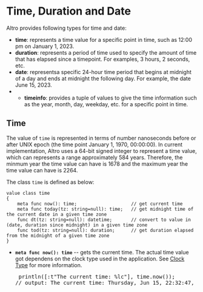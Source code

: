 # Time, Duration and Date

Altro provides following types for time and date:

* **time**: represents a time value for a specific point in time, such as 12:00 pm on January 1, 2023. 
* **duration**: represents a period of time used to specify the amount of time that has elapsed since a timepoint. For examples, 3 hours, 2 seconds, etc.
* **date**: representsa specific 24-hour time period that begins at midnight of a day and ends at midnight the following day. For example, the date June 15, 2023.
* * **timeinfo**: provides a tuple of values to give the time information such as the year, month, day, weekday, etc. for a specific point in time.

## Time

The value of `time` is represented in terms of number nanoseconds before or after UNIX epoch (the time point January 1, 1970, 00:00:00). In current implementation, Altro uses a 64-bit signed integer to represent a time value, which can represents a range approximately 584 years. Therefore, the minmum year the time value can have is 1678 and the maximum year the time value can have is 2264.

The class `time` is defined as below:

```altro
value class time
{
    meta func now(): time;                    // get current time
    meta func today(tz: string=null): time;   // get midnight time of the current date in a given time zone
    func dt(tz: string=null): datetime;       // convert to value in (date, duration since midnight) in a given time zone
    func tod(tz: string=null): duration;      // get duration elapsed from the midnight of a given time zone
}
```
* **`meta func now(): time`** --
    gets the current time. The actual time value got dependens on the clock type used in the application. See [Clock Type](Clock.md) for more information.<br><pre>
println([:t"The current time: %lc"], time.now());  // output: The current time: Thursday, Jun 15, 22:32:47, 2023
</pre>
